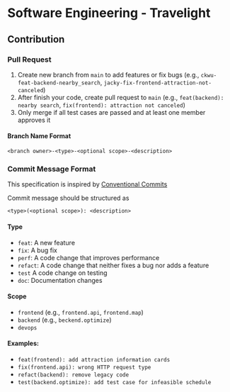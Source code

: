 # Software Engineering - Travelight

## Contribution

### Pull Request

1. Create new branch from `main` to add features or fix bugs (e.g., `ckwu-feat-backend-nearby_search`, `jacky-fix-frontend-attraction-not-canceled`)
2. After finish your code, create pull request to `main` (e.g., `feat(backend): nearby search`, `fix(frontend): attraction not canceled`)
3. Only merge if all test cases are passed and at least one member approves it

#### Branch Name Format

```text
<branch owner>-<type>-<optional scope>-<description>
```

### Commit Message Format

This specification is inspired by [Conventional Commits](https://www.conventionalcommits.org/)

Commit message should be structured as

```text
<type>(<optional scope>): <description>
```

#### Type

- `feat`: A new feature
- `fix`: A bug fix
- `perf`: A code change that improves performance
- `refact`: A code change that neither fixes a bug nor adds a feature
- `test` A code change on testing
- `doc`: Documentation changes

#### Scope

- `frontend` (e.g., `frontend.api`, `frontend.map`)
- `backend` (e.g., `beckend.optimize`)
- `devops`

#### Examples:

- `feat(frontend): add attraction information cards`
- `fix(frontend.api): wrong HTTP request type`
- `refact(backend): remove legacy code`
- `test(backend.optimize): add test case for infeasible schedule`
